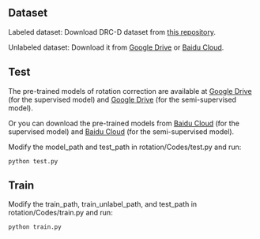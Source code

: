 ## Dataset
Labeled dataset: Download DRC-D dataset from [this repository](https://github.com/nie-lang/RotationCorrection).

Unlabeled dataset: Download it from [Google Drive]() or [Baidu Cloud]().


## Test 
The pre-trained models of rotation correction are available at [Google Drive](https://drive.google.com/file/d/1TFrz8zhsobh46SE3G5kMnvx9ksvZvhKP/view?usp=sharing) (for the supervised model) and [Google Drive](https://drive.google.com/file/d/1K6N5YJekPa6iEYqAreqWM1hY4nu1eO7Z/view?usp=sharing) (for the semi-supervised model).

Or you can download the pre-trained models from [Baidu Cloud]() (for the supervised model) and [Baidu Cloud]() (for the semi-supervised model).


Modify the model_path and test_path in rotation/Codes/test.py and run:
```
python test.py
```

## Train
Modify the train_path, train_unlabel_path, and test_path in rotation/Codes/train.py and run:

```
python train.py
```

